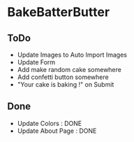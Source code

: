 # BakeBatterButter

## ToDo
- Update Images to Auto Import Images
- Update Form
- Add make random cake somewhere
- Add confetti button somewhere
- "Your cake is baking !" on Submit

## Done 
- Update Colors : DONE
- Update About Page : DONE